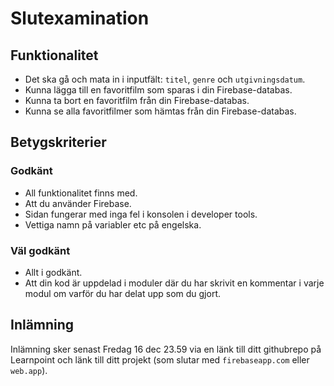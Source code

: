 # Slutexamination


## Funktionalitet

* Det ska gå och mata in i inputfält: `titel`, `genre` och `utgivningsdatum`.
* Kunna lägga till en favoritfilm som sparas i din Firebase-databas.
* Kunna ta bort en favoritfilm från din Firebase-databas.
* Kunna se alla favoritfilmer som hämtas från din Firebase-databas.

## Betygskriterier

### Godkänt
* All funktionalitet finns med.
* Att du använder Firebase.
* Sidan fungerar med inga fel i konsolen i developer tools.
* Vettiga namn på variabler etc på engelska.

### Väl godkänt
* Allt i godkänt.
* Att din kod är uppdelad i moduler där du har skrivit en kommentar i varje modul om varför du har delat upp som du gjort.

## Inlämning
Inlämning sker senast Fredag 16 dec 23.59 via en länk till ditt githubrepo på Learnpoint och länk till ditt projekt (som slutar med `firebaseapp.com` eller `web.app`).
